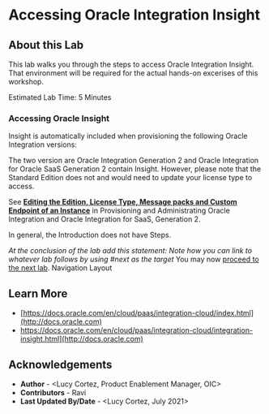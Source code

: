 # Accessing Oracle Integration Insight
## About this Lab 

This lab walks you through the steps to access Oracle Integration Insight. That environment will be required for the actual hands-on excerises of this workshop. 

Estimated Lab Time: 5 Minutes

### Accessing Oracle Insight

Insight is automatically included when provisioning the following Oracle Integration versions:

The two version are Oracle Integration Generation 2 and Oracle Integration for Oracle SaaS Generation 2 contain Insight. However, please note that the Standard Edition does not and would need to update your license type to access.

See **[Editing the Edition, License Type, Message packs and Custom Endpoint of an Instance](https://docs.oracle.com/en/cloud/paas/integration-cloud/oracle-integration-oci/editing-edition-license-type-and-message-packs-instance.html)** in Provisioning and Administrating Oracle Integration and Oracle Integration for SaaS, Generation 2.






In general, the Introduction does not have Steps.

*At the conclusion of the lab add this statement: Note how you can link to whatever lab follows by using #next as the target*
You may now [proceed to the next lab](#next).
Navigation Layout
## Learn More

* [https://docs.oracle.com/en/cloud/paas/integration-cloud/index.html](http://docs.oracle.com)
* https://docs.oracle.com/en/cloud/paas/integration-cloud/integration-insight.html](http://docs.oracle.com)

## Acknowledgements
* **Author** - <Lucy Cortez, Product Enablement Manager, OIC>
* **Contributors** -  Ravi 
* **Last Updated By/Date** - <Lucy Cortez, July 2021>